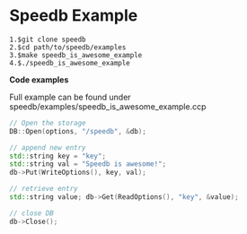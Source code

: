 # Speedb Example

```
1.$git clone speedb
2.$cd path/to/speedb/examples
3.$make speedb_is_awesome_example
4.$./speedb_is_awesome_example
```

**Code examples**

Full example can be found under speedb/examples/speedb\_is\_awesome\_example.ccp

```cpp
// Open the storage 
DB::Open(options, "/speedb", &db);     
```

```cpp
// append new entry 
std::string key = "key";
std::string val = "Speedb is awesome!"; 
db->Put(WriteOptions(), key, val);
```

```cpp
// retrieve entry 
std::string value; db->Get(ReadOptions(), "key", &value);    
```

```cpp
// close DB 
db->Close();
```
